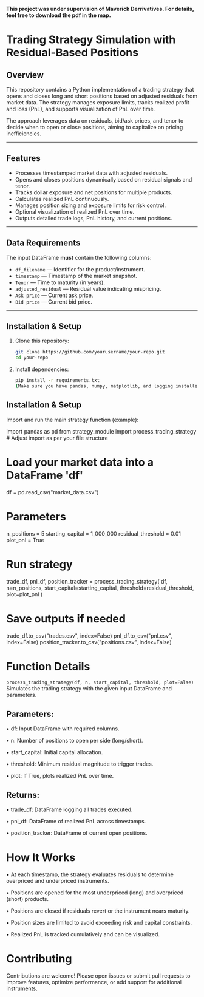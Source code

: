 **This project was under supervision of Maverick Derrivatives. For details, feel free to download the pdf in the map.**


# Trading Strategy Simulation with Residual-Based Positions

## Overview

This repository contains a Python implementation of a trading strategy that opens and closes long and short positions based on adjusted residuals from market data. The strategy manages exposure limits, tracks realized profit and loss (PnL), and supports visualization of PnL over time.

The approach leverages data on residuals, bid/ask prices, and tenor to decide when to open or close positions, aiming to capitalize on pricing inefficiencies.

---

## Features

- Processes timestamped market data with adjusted residuals.
- Opens and closes positions dynamically based on residual signals and tenor.
- Tracks dollar exposure and net positions for multiple products.
- Calculates realized PnL continuously.
- Manages position sizing and exposure limits for risk control.
- Optional visualization of realized PnL over time.
- Outputs detailed trade logs, PnL history, and current positions.

---

## Data Requirements

The input DataFrame **must** contain the following columns:

- `df_filename` — Identifier for the product/instrument.
- `timestamp` — Timestamp of the market snapshot.
- `Tenor` — Time to maturity (in years).
- `adjusted_residual` — Residual value indicating mispricing.
- `Ask price` — Current ask price.
- `Bid price` — Current bid price.

---

## Installation & Setup

1. Clone this repository:
   ```bash
   git clone https://github.com/yourusername/your-repo.git
   cd your-repo
   ```
2. Install dependencies:
   ```bash
   pip install -r requirements.txt
   (Make sure you have pandas, numpy, matplotlib, and logging installed.)
   ```

## Installation & Setup

Import and run the main strategy function (example):

import pandas as pd
from strategy_module import process_trading_strategy  # Adjust import as per your file structure

# Load your market data into a DataFrame 'df'
df = pd.read_csv("market_data.csv")

# Parameters
n_positions = 5
starting_capital = 1_000_000
residual_threshold = 0.01
plot_pnl = True

# Run strategy
trade_df, pnl_df, position_tracker = process_trading_strategy(
    df,
    n=n_positions,
    start_capital=starting_capital,
    threshold=residual_threshold,
    plot=plot_pnl
)

# Save outputs if needed
trade_df.to_csv("trades.csv", index=False)
pnl_df.to_csv("pnl.csv", index=False)
position_tracker.to_csv("positions.csv", index=False)

# Function Details
`process_trading_strategy(df, n, start_capital, threshold, plot=False)`
Simulates the trading strategy with the given input DataFrame and parameters.

## Parameters:
• df: Input DataFrame with required columns.

• n: Number of positions to open per side (long/short).

• start_capital: Initial capital allocation.

• threshold: Minimum residual magnitude to trigger trades.

• plot: If True, plots realized PnL over time.

## Returns:

• trade_df: DataFrame logging all trades executed.

• pnl_df: DataFrame of realized PnL across timestamps.

• position_tracker: DataFrame of current open positions.

# How It Works

• At each timestamp, the strategy evaluates residuals to determine overpriced and underpriced instruments.

• Positions are opened for the most underpriced (long) and overpriced (short) products.

• Positions are closed if residuals revert or the instrument nears maturity.

• Position sizes are limited to avoid exceeding risk and capital constraints.

• Realized PnL is tracked cumulatively and can be visualized.

# Contributing
Contributions are welcome! Please open issues or submit pull requests to improve features, optimize performance, or add support for additional instruments.

